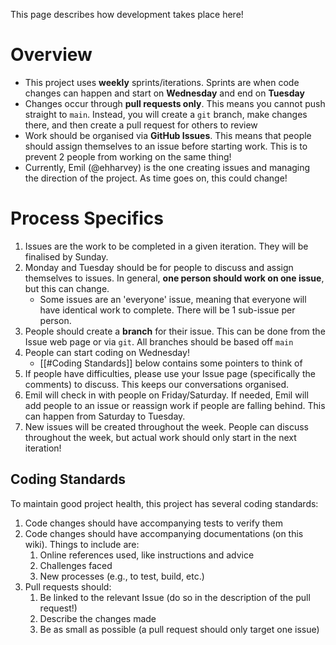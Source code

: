 This page describes how development takes place here!
# Overview
* This project uses **weekly** sprints/iterations. Sprints are when code changes can happen and start on **Wednesday** and end on **Tuesday**
* Changes occur through **pull requests only**. This means you cannot push straight to `main`. Instead, you will create a `git` branch, make changes there, and then create a pull request for others to review
* Work should be organised via **GitHub Issues**. This means that people should assign themselves to an issue before starting work. This is to prevent 2 people from working on the same thing!
* Currently, Emil (@ehharvey) is the one creating issues and managing the direction of the project. As time goes on, this could change!
# Process Specifics
1. Issues are the work to be completed in a given iteration. They will be finalised by Sunday.
2. Monday and Tuesday should be for people to discuss and assign themselves to issues. In general, **one person should work on one issue**,  but this can change.
	* Some issues are an 'everyone' issue, meaning that everyone will have identical work to complete. There will be 1 sub-issue per person.
3. People should create a **branch** for their issue. This can be done from the Issue web page or via `git`. All branches should be based off `main`
4. People can start coding on Wednesday!
	* [[#Coding Standards]] below contains some pointers to think of
5. If people have difficulties, please use your Issue page (specifically the comments) to discuss. This keeps our conversations organised.
6. Emil will check in with people on Friday/Saturday. If needed, Emil will add people to an issue or reassign work if people are falling behind. This can happen from Saturday to Tuesday.
7. New issues will be created throughout the week. People can discuss throughout the week, but actual work should only start in the next iteration!
## Coding Standards
To maintain good project health, this project has several coding standards:
1. Code changes should have accompanying tests to verify them
2. Code changes should have accompanying documentations (on this wiki). Things to include are:
	1. Online references used, like instructions and advice
	2. Challenges faced
	3. New processes (e.g., to test, build, etc.)
3. Pull requests should:
	1. Be linked to the relevant Issue (do so in the description of the pull request!)
	2. Describe the changes made
	3. Be as small as possible (a pull request should only target one issue)